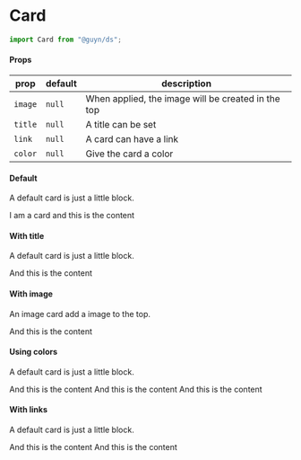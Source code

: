# Card

```js
import Card from "@guyn/ds";
```

<script>
export default {
    components: {
        Card : ()=>import('./Card'), 
        Row: ()=>import("../../grid/Row"), 
        Column: ()=>import("../../grid/Column")
    }
}
</script>

#### Props

| prop    | default | description                                        |
| ------- | ------- | -------------------------------------------------- |
| `image` | `null`  | When applied, the image will be created in the top |
| `title` | `null`  | A title can be set                                 |
| `link`  | `null`  | A card can have a link                             |
| `color` | `null`  | Give the card a color                              |

#### Default

A default card is just a little block.

<Example>
<Card>I am a card and this is the content</Card>

<template slot="code">

```html
<Card>I am a card and this is the content</Card>
```

</template>
</Example>

#### With title

A default card is just a little block.

<Example>
<Card title="I am card">And this is the content</Card>

<template slot="code">

```html
<Card title="I am card">And this is the content</Card>
```

</template>
</Example>

#### With image

An image card add a image to the top.

<Example>
<Card title="I am card" image="https://images.unsplash.com/photo-1582360863556-6ad64b4839ac?ixlib=rb-1.2.1&ixid=eyJhcHBfaWQiOjEyMDd9&auto=format&fit=crop&w=480&q=80">And this is the content</Card>

<template slot="code">

```html
<Card title="I am card" image="[image url]">And this is the content</Card>
```

</template>
</Example>

#### Using colors

A default card is just a little block.

<Example>
<Row gap="1">
<Column size="third">
<Card color="red" title="I am Red card" image="https://images.unsplash.com/photo-1513829596324-4bb2800c5efb?ixlib=rb-1.2.1&ixid=eyJhcHBfaWQiOjEyMDd9&auto=format&fit=crop&w=320&q=80">And this is the content</Card>
</Column>
<Column size="third">
<Card color="blue" title="I am Blue card" image="https://images.unsplash.com/photo-1520176501380-9a174bf7c783?ixlib=rb-1.2.1&ixid=eyJhcHBfaWQiOjEyMDd9&auto=format&fit=crop&w=320&q=80">And this is the content</Card>
</Column>
<Column size="third">
<Card color="green" title="I am Green card" image="https://images.unsplash.com/photo-1573952106639-694daec2b88a?ixlib=rb-1.2.1&auto=format&fit=crop&w=320&q=80">And this is the content</Card>
</Column>
</Row>

<template slot="code">

```html
<Card color="red" title="I am Red card" image="[image url]">
	And this is the content
</Card>
<Card color="blue" title="I am Blue card" image="[image url]">
	And this is the content
</Card>
<Card color="green" title="I am Green card" image="[image url]">
	And this is the content
</Card>
```

</template>
</Example>

#### With links

A default card is just a little block.

<Example>
<Row gap="1">
<Column size="half">
<Card color="red" link="#" title="I am Red Linked card" image="https://images.unsplash.com/photo-1513829596324-4bb2800c5efb?ixlib=rb-1.2.1&ixid=eyJhcHBfaWQiOjEyMDd9&auto=format&fit=crop&w=320&q=80">And this is the content</Card>
</Column>
<Column size="half">
<Card  link="#" title="I am Linked card" image="https://images.unsplash.com/photo-1520176501380-9a174bf7c783?ixlib=rb-1.2.1&ixid=eyJhcHBfaWQiOjEyMDd9&auto=format&fit=crop&w=320&q=80">And this is the content</Card>
</Column>
</Row>
</Example>
